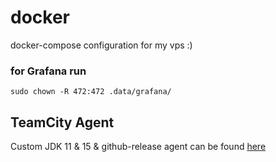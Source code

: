 # docker
docker-compose configuration for my vps :)

### for Grafana run
`sudo chown -R 472:472 .data/grafana/`

## TeamCity Agent
Custom JDK 11 & 15 & github-release agent can be found [here](https://github.com/TopiSenpai/teamcity-agent)

